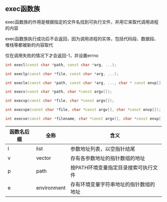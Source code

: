 ## exec函数族

exec函数族的作用是根据指定的文件名找到可执行文件，并用它来取代调用进程的内容

exec函数族执行成功后不会返回，因为调用进程的实体，包括代码段、数据段、堆栈等都被新的内容取代

仅在调用失败的情况下才会返回-1，并设置errno

``` cpp
int execl(const char *path, const char *arg, ...);

int execlp(const char *file, const char *arg, ...);

int execle(const char *path, const char *arg, ..., char * const envp[]);

int execv(const char *path, char *const argv[]);

int execvp(const char *file, char *const argv[]);

int execvpe(const char *file, char *const argv[], char *const envp[]);

int execve(const char *filename, char *const argv[], char *const envp[]);
```

| 函数名后缀 | 全称 | 含义 |
| --- | --- | --- |
| l | list | 参数地址列表，以空指针结尾 |
| v | vector | 存有各参数地址的指针数组的地址 |
| p | path | 按PATH环境变量指定目录搜索可执行文件 |
| e | environment | 存有环境变量字符串地址的指针数组的地址 |